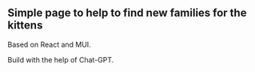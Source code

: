 ## Simple page to help to find new families for the kittens

Based on React and MUI.

Build with the help of Chat-GPT.